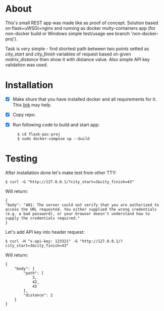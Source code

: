# About
This's small REST app was made like as proof of concept. Solution based on flask+uWSGI+nginx and running as docker multy-containers app (for non-docker build or Windows simple test/usage see branch 'non-docker-proj').

Task is very simple - find shortest path between two points setted as *city_start* and *city_finish* variables of request based on given *matrix_distance* then show it with distance value. Also simple API key validation was used.

# Installation
- [x] Make shure that you have installed docker and all requirements for it. This [link](https://docs.docker.com/engine/install/ubuntu/) may help.
- [x] Copy repo.
- [x] Run following code to build and start app:

		$ cd flask-poc-proj
		$ sudo docker-compose up --build

# Testing 
After installation done let's make test from other TTY:
		
	$ curl -G "http://127.0.0.1/?city_start=3&city_finish=43"
Will return:

	{
  	"body": "401: The server could not verify that you are authorized to access the URL requested. You either supplied the wrong credentials (e.g. a bad password), or your browser doesn't understand how to supply the credentials required."
	}
Let's add API key into header request:
		
	$ curl -H "x-api-key: 123321" -G "http://127.0.0.1/?city_start=3&city_finish=43"
		
Will return:	
     
	{
		"body": {
			"path": [
				3,
				42,
				43
			],
			"distance": 2
		}
	}



		 

